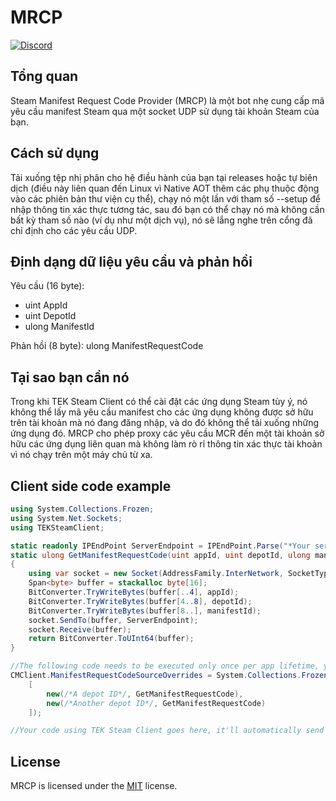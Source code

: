 # MRCP
[![Discord](https://img.shields.io/discord/937821572285206659?style=flat-square&label=Discord&logo=discord&logoColor=white&color=7289DA)](https://discord.com/servers/teknology-hub-937821572285206659)

## Tổng quan

Steam Manifest Request Code Provider (MRCP) là một bot nhẹ cung cấp mã yêu cầu manifest Steam qua một socket UDP sử dụng tài khoản Steam của bạn.

## Cách sử dụng

Tải xuống tệp nhị phân cho hệ điều hành của bạn tại releases hoặc tự biên dịch (điều này liên quan đến Linux vì Native AOT thêm các phụ thuộc động vào các phiên bản thư viện cụ thể), chạy nó một lần với tham số --setup để nhập thông tin xác thực tương tác, sau đó bạn có thể chạy nó mà không cần bất kỳ tham số nào (ví dụ như một dịch vụ), nó sẽ lắng nghe trên cổng đã chỉ định cho các yêu cầu UDP.

## Định dạng dữ liệu yêu cầu và phản hồi

Yêu cầu (16 byte):
+ uint AppId
+ uint DepotId
+ ulong ManifestId

Phản hồi (8 byte): ulong ManifestRequestCode

## Tại sao bạn cần nó

Trong khi TEK Steam Client có thể cài đặt các ứng dụng Steam tùy ý, nó không thể lấy mã yêu cầu manifest cho các ứng dụng không được sở hữu trên tài khoản mà nó đang đăng nhập, và do đó không thể tải xuống những ứng dụng đó. MRCP cho phép proxy các yêu cầu MCR đến một tài khoản sở hữu các ứng dụng liên quan mà không làm rò rỉ thông tin xác thực tài khoản vì nó chạy trên một máy chủ từ xa.

## Client side code example

```cs
using System.Collections.Frozen;
using System.Net.Sockets;
using TEKSteamClient;

static readonly IPEndPoint ServerEndpoint = IPEndPoint.Parse("*Your server IP*:*MRCP Port*");
static ulong GetManifestRequestCode(uint appId, uint depotId, ulong manifestId)
{
	using var socket = new Socket(AddressFamily.InterNetwork, SocketType.Dgram, ProtocolType.Udp); //May make it a static singleton
	Span<byte> buffer = stackalloc byte[16];
	BitConverter.TryWriteBytes(buffer[..4], appId);
	BitConverter.TryWriteBytes(buffer[4..8], depotId);
	BitConverter.TryWriteBytes(buffer[8..], manifestId);
	socket.SendTo(buffer, ServerEndpoint);
	socket.Receive(buffer);
	return BitConverter.ToUInt64(buffer);
}

//The following code needs to be executed only once per app lifetime, you may put it in the beginning of Main method
CMClient.ManifestRequestCodeSourceOverrides = System.Collections.Frozen.FrozenDictionary.ToFrozenDictionary((IEnumerable<KeyValuePair<uint, Func<uint, uint, ulong, ulong>>>)
	[
		new(/*A depot ID*/, GetManifestRequestCode),
		new(/*Another depot ID*/, GetManifestRequestCode)
	]);

//Your code using TEK Steam Client goes here, it'll automatically send requests to MRCP when needed
```

## License

MRCP is licensed under the [MIT](https://github.com/Nuclearistt/MRCP/blob/main/LICENSE) license.
